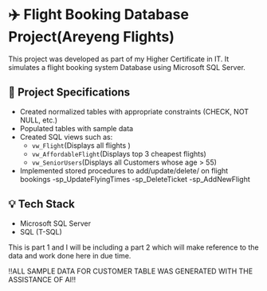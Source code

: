 # ✈️ Flight Booking Database Project(Areyeng Flights)

This project was developed as part of my Higher Certificate in IT. It simulates a flight booking system Database using Microsoft SQL Server.
## 📄 Project Specifications
- Created normalized tables with appropriate constraints (CHECK, NOT NULL, etc.)
- Populated tables with sample data
- Created SQL views such as:
  - `vw_Flight`(Displays all flights )
  - `vw_AffordableFlight`(Displays top 3 cheapest flights)
  - `vw_SeniorUsers`(Displays all Customers whose age > 55)
- Implemented stored procedures to add/update/delete/ on flight bookings
	-sp_UpdateFlyingTimes
	-sp_DeleteTicket
	-sp_AddNewFlight

## 💡 Tech Stack
- Microsoft SQL Server
- SQL (T-SQL)


This is part 1 and I will be including a part 2 which will make reference to the data and work done here in due time.

‼️ALL SAMPLE DATA FOR CUSTOMER TABLE WAS GENERATED WITH THE ASSISTANCE OF AI‼️

